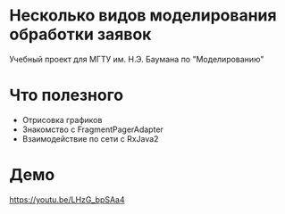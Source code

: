# Несколько видов моделирования обработки заявок

Учебный проект для МГТУ им. Н.Э. Баумана по "Моделированию"

# Что полезного

- Отрисовка графиков
- Знакомство с FragmentPagerAdapter
- Взаимодействие по сети с RxJava2

# Демо
https://youtu.be/LHzG_bpSAa4